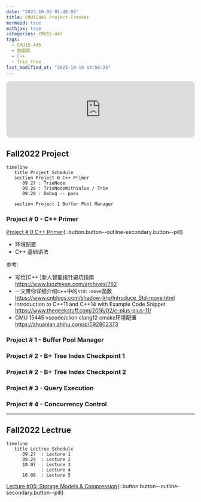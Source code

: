 ```yaml
---
date: "2023-10-02 01:48:08"
title: CMU15445 Project-Tracker
mermaid: true
mathjax: true
categories: CMU15-445
tags:
  - CMU15-445
  - 数据库
  - C++
  - Trie_Tree
last_modified_at: "2023-10-19 14:56:25"
---
```


<iframe style="border-radius:12px" src="https://open.spotify.com/embed/track/5mg3VB3Qh7jcR5kAAC4DSV?utm_source=generator" width="100%" height="152" frameBorder="0" allowfullscreen="" allow="autoplay; clipboard-write; encrypted-media; fullscreen; picture-in-picture" loading="lazy"></iframe>

## Fall2022 Project

```mermaid
timeline
   title Project Schedule
   section Project 0 C++ Primer
      09.27 : TrieNode
      09.28 : TrieNodeWithValue / Trie
      09.29 : Debug -- pass

   section Project 1 Buffer Pool Manager
```

### Project # 0 - C++ Primer

[<i class="fa-solid fa-database"></i> Project # 0 C++ Primer](/cmu15-445/2023/09/27/CMU15445-project-0.html){:.button.button--outline-secondary.button--pill}

- 环境配置
- C++ 基础语法

参考:
 - 写给[C++ ]新人智能指针避坑指南 <https://www.luozhiyun.com/archives/762>
 - 一文带你详细介绍c++中的`std::move`函数 <https://www.cnblogs.com/shadow-lr/p/Introduce_Std-move.html>
 - Introduction to C++11 and C++14 with Example Code Snippet <https://www.thegeekstuff.com/2016/02/c-plus-plus-11/>
 - CMU 15445 vscode/clion clang12 cmake环境配置 <https://zhuanlan.zhihu.com/p/592802373>

### Project # 1 - Buffer Pool Manager

### Project # 2 - B+ Tree Index Checkpoint 1

### Project # 2 - B+ Tree Index Checkpoint 2

### Project # 3 - Query Execution

### Project # 4 - Concurrency Control

------

## Fall2022 Lectrue

```mermaid
timeline
   title Lectrue Schedule
      09.27  : Lecture 1
      09.29  : Lecture 2
      10.07  : Lecture 3
             : Lecture 4
      10.09  : Lecture 5
```

[<i class="fa-regular fa-note-sticky"></i> Lecture #05: Storage Models & Compression](/cmu15-445/2023/10/19/Lecture-5-Storage-Models-Compression.html){:.button.button--outline-secondary.button--pill}